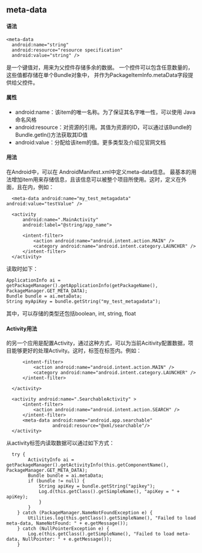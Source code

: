##  meta-data

####  语法
    <meta-data
      android:name="string"           
      android:resource="resource specification"           
      android:value="string" />

  <meta-data> 是一个键值对，用来为父控件存储多余的数据。
  一个控件可以包含任意数量的<meta-data>，这些值都存储在单个Bundle对象中，
  并作为PackageItemInfo.metaData字段提供给父控件。


####  属性
- android:name：该item的唯一名称。为了保证其名字唯一性，可以使用 Java 命名风格
- android:resource：对资源的引用。其值为资源的ID，可以通过该Bundle的 Bundle.getIn()方法获取其ID值
-  android:value：分配给该item的值。更多类型及介绍见官网文档

####  用法
在Android中，可以在 AndroidManifest.xml中定义meta-data信息。
最基本的用法增加item用来存储信息，且该信息可以被整个项目所使用。这时，<meta-data>定义在<activity>外面，且在<application>内，例如：
<manifest>
  <application
      android:icon="@drawable/icon"
      android:label="@string/app_name">

      <meta-data android:name="my_test_metagadata" android:value="testValue" />

      <activity
          android:name=".MainActivity"
          android:label="@string/app_name">

          <intent-filter>
              <action android:name="android.intent.action.MAIN" />
              <category android:name="android.intent.category.LAUNCHER" />
          </intent-filter>
      </activity>
  </application>
<manifest>

读取时如下：

    ApplicationInfo ai = getPackageManager().getApplicationInfo(getPackageName(), PackageManager.GET_META_DATA);
    Bundle bundle = ai.metaData;
    String myApiKey = bundle.getString("my_test_metagadata");

其中，可以存储的类型还包括boolean, int, string, float


#### Activity用法
<meta-data>的另一个应用是配置Activity，通过这种方式，可以为当前Acitivity配置数据，项目能够更好的处理Activity。这时，<meta-data>标签在<activity>标签内。例如：
<manifest>
  <application
      android:icon="@drawable/icon"
      android:label="@string/app_name">
      <activity
          android:name=".MainActivity"
          android:label="@string/app_name">

          <intent-filter>
              <action android:name="android.intent.action.MAIN" />
              <category android:name="android.intent.category.LAUNCHER" />
          </intent-filter>

      </activity>

      <activity android:name=".SearchableActivity" >
          <intent-filter>
              <action android:name="android.intent.action.SEARCH" />
          </intent-filter>
          <meta-data android:name="android.app.searchable"
                     android:resource="@xml/searchable"/>
      </activity>
  </application>
<manifest>

从activity标签内读取数据可以通过如下方式：

      try {
            ActivityInfo ai = getPackageManager().getActivityInfo(this.getComponentName(), PackageManager.GET_META_DATA);
            Bundle bundle = ai.metaData;
            if (bundle != null) {
                String apiKey = bundle.getString("apikey");
                Log.d(this.getClass().getSimpleName(), "apiKey = " + apiKey);
                }
            }
        } catch (PackageManager.NameNotFoundException e) {
            Utilities.log(this.getClass().getSimpleName(), "Failed to load meta-data, NameNotFound: " + e.getMessage());
        } catch (NullPointerException e) {
            Log.e(this.getClass().getSimpleName(), "Failed to load meta-data, NullPointer: " + e.getMessage());
        }
